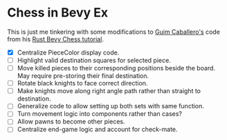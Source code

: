 # Chess in Bevy Ex

This is just me tinkering with some modifications to [Guim Caballero's](https://github.com/guimcaballero) code from his [Rust Bevy Chess tutorial](https://caballerocoll.com/blog/bevy-chess-tutorial/).

- [x] Centralize PieceColor display code.
- [ ] Highlight valid destination squares for selected piece.
- [ ] Move killed pieces to their corresponding positions beside the board. May require pre-storing their final destination.
- [ ] Rotate black knights to face correct direction.
- [ ] Make knights move along right angle path rather than straight to destination.
- [ ] Generalize code to allow setting up both sets with same function.
- [ ] Turn movement logic into components rather than cases?
- [ ] Allow pawns to become other pieces.
- [ ] Centralize end-game logic and account for check-mate.

